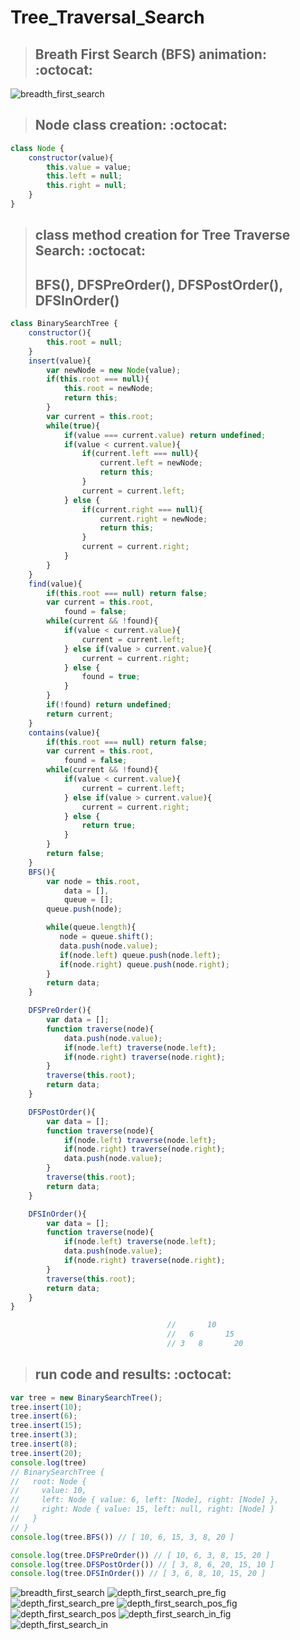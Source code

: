 # Tree_Traversal_Search

> ## Breath First Search (BFS) animation: :octocat:
![breadth_first_search](breadth_first_search.gif)


> ## Node class creation: :octocat:
``` js
class Node {
    constructor(value){
        this.value = value;
        this.left = null;
        this.right = null;
    }
}
```
> ## class method creation for Tree Traverse Search: :octocat:
> ## BFS(), DFSPreOrder(), DFSPostOrder(), DFSInOrder()
``` js
class BinarySearchTree {
    constructor(){
        this.root = null;
    }
    insert(value){
        var newNode = new Node(value);
        if(this.root === null){
            this.root = newNode;
            return this;
        }
        var current = this.root;
        while(true){
            if(value === current.value) return undefined;
            if(value < current.value){
                if(current.left === null){
                    current.left = newNode;
                    return this;
                }
                current = current.left;
            } else {
                if(current.right === null){
                    current.right = newNode;
                    return this;
                } 
                current = current.right;
            }
        }
    }
    find(value){
        if(this.root === null) return false;
        var current = this.root,
            found = false;
        while(current && !found){
            if(value < current.value){
                current = current.left;
            } else if(value > current.value){
                current = current.right;
            } else {
                found = true;
            }
        }
        if(!found) return undefined;
        return current;
    }
    contains(value){
        if(this.root === null) return false;
        var current = this.root,
            found = false;
        while(current && !found){
            if(value < current.value){
                current = current.left;
            } else if(value > current.value){
                current = current.right;
            } else {
                return true;
            }
        }
        return false;
    }
    BFS(){
        var node = this.root,
            data = [],
            queue = [];
        queue.push(node);

        while(queue.length){
           node = queue.shift();
           data.push(node.value);
           if(node.left) queue.push(node.left);
           if(node.right) queue.push(node.right);
        }
        return data;
    }

    DFSPreOrder(){
        var data = [];
        function traverse(node){
            data.push(node.value);
            if(node.left) traverse(node.left);
            if(node.right) traverse(node.right);
        }
        traverse(this.root);
        return data;
    }

    DFSPostOrder(){
        var data = [];
        function traverse(node){
            if(node.left) traverse(node.left);
            if(node.right) traverse(node.right);
            data.push(node.value);
        }
        traverse(this.root);
        return data;
    }

    DFSInOrder(){
        var data = [];
        function traverse(node){
            if(node.left) traverse(node.left);
            data.push(node.value);
            if(node.right) traverse(node.right);
        }
        traverse(this.root);
        return data;
    }
}

                                   //       10
                                   //   6       15
                                   // 3   8	      20
```
> ## run code and results: :octocat:
``` js
var tree = new BinarySearchTree();
tree.insert(10);
tree.insert(6);
tree.insert(15);
tree.insert(3);
tree.insert(8);
tree.insert(20);
console.log(tree)
// BinarySearchTree {
//   root: Node {
//     value: 10,
//     left: Node { value: 6, left: [Node], right: [Node] },
//     right: Node { value: 15, left: null, right: [Node] }
//   }
// }
console.log(tree.BFS()) // [ 10, 6, 15, 3, 8, 20 ]

console.log(tree.DFSPreOrder()) // [ 10, 6, 3, 8, 15, 20 ]
console.log(tree.DFSPostOrder()) // [ 3, 8, 6, 20, 15, 10 ]
console.log(tree.DFSInOrder()) // [ 3, 6, 8, 10, 15, 20 ]
```


![breadth_first_search](https://github.com/NoriKaneshige/Tree_Traversal_Search/blob/master/breadth_first_search.png)
![depth_first_search_pre_fig](https://github.com/NoriKaneshige/Tree_Traversal_Search/blob/master/depth_first_search_pre_fig.png)
![depth_first_search_pre](https://github.com/NoriKaneshige/Tree_Traversal_Search/blob/master/depth_first_search_pre.png)
![depth_first_search_pos_fig](https://github.com/NoriKaneshige/Tree_Traversal_Search/blob/master/depth_first_search_pos_fig.png)
![depth_first_search_pos](https://github.com/NoriKaneshige/Tree_Traversal_Search/blob/master/depth_first_search_pos.png)
![depth_first_search_in_fig](https://github.com/NoriKaneshige/Tree_Traversal_Search/blob/master/depth_first_search_in_fig.png)
![depth_first_search_in](https://github.com/NoriKaneshige/Tree_Traversal_Search/blob/master/depth_first_search_in.png)
